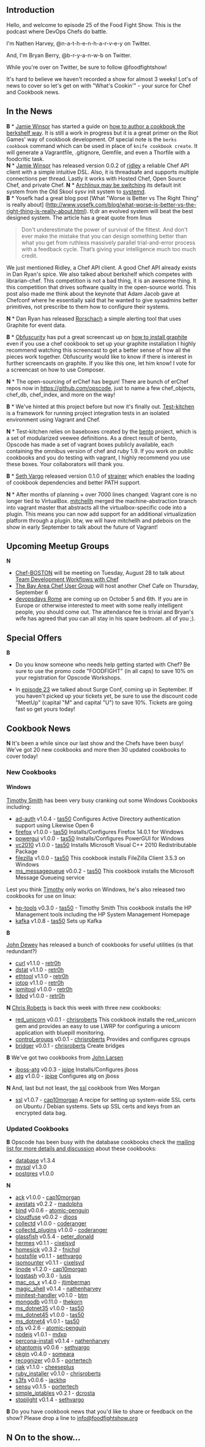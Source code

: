 Introduction
------------

Hello, and welcome to episode 25 of the Food Fight Show.  This is the podcast where DevOps Chefs do battle.

I'm Nathen Harvey, @n-a-t-h-e-n-h-a-r-v-e-y on Twitter.

And, I'm Bryan Berry, @b-r-y-a-n-w-b on Twitter.

While you're over on Twitter, be sure to follow @foodfightshow!

It's hard to believe we haven't recorded a show for almost 3 weeks!  Lot's 
of news to cover so let's get on with "What's Cookin'" - your surce for 
Chef and Cookbook news.

In the News<a name="news"></a>
-----------

**B** * [Jamie
  Winsor](http://vialstudios.com) has started a guide on [how to author
  a cookbook the berkshelf
  way](http://vialstudios.com/guide-authoring-cookbooks.html). It is
  still a work in progress but it is a great primer on the Riot Games'
  way of cookbook development. Of special note is the `berks cookbook`
  command which can be used in place of `knife cookbook create`. It
  will generate a Vagrantfile, .gitignore, Gemfile, and even a
  Thorfile with a foodcritic task.  
**N**  * [Jamie  Winsor](http://vialstudios.com) has released version 0.0.2
  of [ridley](https://github.com/reset/ridley) a reliable Chef API
  client with a simple intuitive DSL. Also, it is threadsafe and
  supports multiple connections per thread. Lastly it works with
  Hosted Chef, Open Source Chef, and private Chef.
**N** * [Archlinux may be switching](http://news.ycombinator.com/item?id=4383243) its default
  init system from the Old Skool sysv init system to
  [systemd](http://www.freedesktop.org/wiki/Software/systemd/).   
**B** * Yosefk had a great blog post [What "Worse is Better vs The
  Right Thing" is really about]
  (http://www.yosefk.com/blog/what-worse-is-better-vs-the-right-thing-is-really-about.html).
  tl;dr an evolved system will beat the best designed system. The
  article has a great quote from linus
 <blockquote>Don't underestimate the power of survival of the fittest. And don't
  ever make the mistake that you can design something better than what
  you get from ruthless massively parallel trial-and-error process with a
  feedback cycle. That’s giving your intelligence much too much
  credit.
</blockquote>
  We just mentioned Ridley, a Chef API client. A good Chef API already
  exists in Dan Ryan's spice. We also talked about berkshelf which
  competes with librarian-chef. This competition is not a bad thing,
  it is an awesome thing. It this competition that drives software
  quality in the open-source world.
  This post also made me think about the keynote that Adam Jacob gave at
  Chefconf where he essentially said that he wanted to give sysadmins
  better primitives, not prescribe to them how to configure their
  systems.

**N** * Dan Ryan has released
  [Rorschach](https://github.com/danryan/rorschach) a simple alerting
  tool that uses Graphite for event data.

**B** * [Obfuscurity](https://twitter.com/#!/obfuscurity) has put a great
  screencast up on [how to install
  graphite](http://www.youtube.com/watch?v=0-g--_Be2jc) even if you
  use a chef cookbook to set up your graphite installation I highly
  recommend watching this screencast to get a better sense of how all
  the pieces work together. Obfuscurity would like to know if there is
  interest in further screencasts on graphite. If you like this one,
  let him know! I vote for a screencast on how to use Composer.

**N** * The open-sourcing of erChef has begun! There are bunch of erChef
  repos now in https://github.com/opscode, just to name a few
  chef_objects, chef_db, chef_index, and more on the way!

**B** * We've hinted at this project before but now it's finally out.
  [Test-kitchen](https://github.com/opscode/test-kitchen) is a
  framework for running project integration tests in an isolated
  environment using Vagrant and Chef.

**N** * Test-kitchen relies on baseboxes created by the
  [bento](https://github.com/opscode/bento) project, which is a set of
  modularized veewee definitions. As a direct result of bento, Opscode
  has made a set of vagrant boxes publicly available, each containing
  the omnibus version of chef and ruby 1.9. If you work on public cookbooks and
  you do testing with vagrant, I highly recommend you use these boxes.
  Your collaborators will thank you.

**B** * [Seth Vargo](https://twitter.com/sethvargo) released version 0.1.0
  of [strainer](https://github.com/customink/strainer) which enables
  the loading  of cookbook dependencies and better PATH support.

**N** * After months of planning + over 7000 lines changed: Vagrant core is
  no longer tied to VirtualBox.
  [mitchellh](https://twitter.com/mitchellh) merged the
  machine-abstraction branch into vagrant master that abstracts all
  the virtualbox-specific code into a plugin. This means you can now
  add support for an additional virtualization platform through a
  plugin. btw, we will have mitchellh and pdebois on the show in early
  September to talk about the future of Vagrant!
  
## Upcoming Meetup Groups

**N**
* [Chef-BOSTON](http://www.meetup.com/Chef-BOSTON/) will be meeting on 
  Tuesday, August 28 to talk about [Team Development Workflows with Chef](www.meetup.com/Chef-BOSTON/events/76035282/)
* [The Bay Area Chef User Group](http://www.meetup.com/The-Bay-Area-Chef-User-Group)
  will host another Chef Cafe on Thursday, September 6
* [devopsdays Rome](http://devopsdays.org/events/2012-italy/)
  are coming up on October 5 and 6th. If you are in Europe or otherwise
  interested to meet with some really intelligent people, you should
  come out. The attendance fee is trivial and Bryan's wife has agreed that
  you can all stay in his spare bedroom. all of you ;).
  
## Special Offers
**B**
* Do you know someone who needs help getting started with Chef?
  Be sure to use the promo code "FOODFIGHT" (in all caps) to save 10%
  on your registration for Opscode Workshops.

* In [episode 23](http://foodfightshow.org/2012/07/interview-with-theo-schlossnagle.html)
  we talked about Surge Conf, coming up in September.  If you haven't
  picked up your tickets yet, be sure to use the discount code
  "MeetUp" (capital "M" and capital "U") to save 10%. Tickets are going 
  fast so get yours today!
  

Cookbook News<a name="cookbooks"></a>
-------------

**N** It's been a while since our last show and the Chefs have been busy!  We've got 20 new cookbooks and more then 30 updated cookbooks to cover today!

### New Cookbooks

#### Windows
[Timothy Smith](http://community.opscode.com/users/tas50) has been very busy cranking out some Windows Cookbooks including:
* [ad-auth](http://community.opscode.com/cookbooks/ad-auth) v1.0.4 - [tas50](http://community.opscode.com/users/tas50)
Configures Active Directory authentication support using Likewise Open 6
* [firefox](http://community.opscode.com/cookbooks/firefox) v1.0.0 - [tas50](http://community.opscode.com/users/tas50)
Installs/Configures Firefox 14.0.1 for Windows
* [powergui](http://community.opscode.com/cookbooks/powergui) v1.0.0 - [tas50](http://community.opscode.com/users/tas50)
Installs/Configures PowerGUI for Windows
* [vc2010](http://community.opscode.com/cookbooks/vc2010) v1.0.0 - [tas50](http://community.opscode.com/users/tas50)
Installs Microsoft Visual C++ 2010 Redistributable Package
* [filezilla](http://community.opscode.com/cookbooks/filezilla) v1.0.0 - [tas50](http://community.opscode.com/users/tas50)
This cookbook installs FileZilla Client 3.5.3 on Windows
* [ms_messagequeue](http://community.opscode.com/cookbooks/ms_messagequeue) v0.0.2 - [tas50](http://community.opscode.com/users/tas50)
This cookbook installs the Microsoft Message Queueing service

Lest you think [Timothy](http://community.opscode.com/users/tas50) only works on Windows, he's also released two cookbooks for use on linux:
* [hp-tools](http://community.opscode.com/cookbooks/hp-tools) v0.3.0 - [tas50](http://community.opscode.com/users/tas50) - Timothy Smith
This cookbook installs the HP Management tools including the HP System Management Homepage
* [kafka](http://community.opscode.com/cookbooks/kafka) v1.0.8 - [tas50](http://community.opscode.com/users/tas50)
Sets up Kafka

**B**

[John Dewey](http://community.opscode.com/users/retr0h) has released a bunch of cookbooks for useful utilities (is that redundant?)
* [curl](http://community.opscode.com/cookbooks/curl) v1.1.0 - [retr0h](http://community.opscode.com/users/retr0h)
* [dstat](http://community.opscode.com/cookbooks/dstat) v1.1.0 - [retr0h](http://community.opscode.com/users/retr0h)
* [ethtool](http://community.opscode.com/cookbooks/ethtool) v1.1.0 - [retr0h](http://community.opscode.com/users/retr0h)
* [iotop](http://community.opscode.com/cookbooks/iotop) v1.1.0 - [retr0h](http://community.opscode.com/users/retr0h)
* [ipmitool](http://community.opscode.com/cookbooks/ipmitool) v1.0.0 - [retr0h](http://community.opscode.com/users/retr0h)
* [lldpd](http://community.opscode.com/cookbooks/lldpd) v1.0.0 - [retr0h](http://community.opscode.com/users/retr0h)

**N**
[Chris Roberts](http://community.opscode.com/users/chrisroberts) is back this week with three new cookbooks:
* [red_unicorn](http://community.opscode.com/cookbooks/red_unicorn) v0.0.1 - [chrisroberts](http://community.opscode.com/users/chrisroberts)
This cookbook installs the red_unicorn gem and provides an easy to use LWRP for configuring a unicorn application with bluepill monitoring.
* [control_groups](http://community.opscode.com/cookbooks/control_groups) v0.0.1 - [chrisroberts](http://community.opscode.com/users/chrisroberts)
Provides and configures cgroups
* [bridger](http://community.opscode.com/cookbooks/bridger) v0.0.1 - [chrisroberts](http://community.opscode.com/users/chrisroberts)
Create bridges

**B**
We've got two cookbooks from [John Larsen](http://community.opscode.com/users/jpipe)
* [jboss-atg](http://community.opscode.com/cookbooks/jboss-atg) v0.0.3 - [jpipe](http://community.opscode.com/users/jpipe)
Installs/Configures jboss
* [atg](http://community.opscode.com/cookbooks/atg) v1.0.0 - [jpipe](http://community.opscode.com/users/jpipe)
Configures atg on jboss

**N**
And, last but not least, the [ssl](http://community.opscode.com/cookbooks/ssl) cookbook from Wes Morgan
* [ssl](http://community.opscode.com/cookbooks/ssl) v1.0.7 - [cap10morgan](http://community.opscode.com/users/cap10morgan)
A recipe for setting up system-wide SSL certs on Ubuntu / Debian systems. Sets up SSL certs and keys from an encrypted data bag.


### Updated Cookbooks
**B**
Opscode has been busy with the database cookbooks check the [mailing list 
for more details and discussion](http://lists.opscode.com/sympa/arc/chef/2012-08/msg00206.html) 
about these cookbooks:

* [database](http://community.opscode.com/cookbooks/database) v1.3.4
* [mysql](http://community.opscode.com/cookbooks/mysql) v1.3.0
* [postgres](http://community.opscode.com/cookbooks/postgresql) v1.0.0

**N**
* [ack](http://community.opscode.com/cookbooks/ack) v1.0.0 - [cap10morgan](http://community.opscode.com/users/cap10morgan)
* [awstats](http://community.opscode.com/cookbooks/awstats) v0.2.2 - [madolphs](http://community.opscode.com/users/madolphs)
* [bind](http://community.opscode.com/cookbooks/bind) v0.0.6 - [atomic-penguin](http://community.opscode.com/users/atomic-penguin)
* [cloudfuse](http://community.opscode.com/cookbooks/cloudfuse) v0.0.2 - [djoos](http://community.opscode.com/users/djoos)
* [collectd](http://community.opscode.com/cookbooks/collectd) v1.0.0 - [coderanger](http://community.opscode.com/users/coderanger)
* [collectd_plugins](http://community.opscode.com/cookbooks/collectd_plugins) v1.0.0 - [coderanger](http://community.opscode.com/users/coderanger)
* [glassfish](http://community.opscode.com/cookbooks/glassfish) v0.5.4 - [peter_donald](http://community.opscode.com/users/peter_donald)
* [hermes](http://community.opscode.com/cookbooks/hermes) v0.1.1 - [cixelsyd](http://community.opscode.com/users/cixelsyd)
* [homesick](http://community.opscode.com/cookbooks/homesick) v0.3.2 - [fnichol](http://community.opscode.com/users/fnichol)
* [hostsfile](http://community.opscode.com/cookbooks/hostsfile) v0.1.1 - [sethvargo](http://community.opscode.com/users/sethvargo)
* [isomounter](http://community.opscode.com/cookbooks/isomounter) v0.1.1 - [cixelsyd](http://community.opscode.com/users/cixelsyd)
* [linode](http://community.opscode.com/cookbooks/linode) v1.2.0 - [cap10morgan](http://community.opscode.com/users/cap10morgan)
* [logstash](http://community.opscode.com/cookbooks/logstash) v0.3.0 - [lusis](http://community.opscode.com/users/lusis)
* [mac_os_x](http://community.opscode.com/cookbooks/mac_os_x) v1.4.0 - [jtimberman](http://community.opscode.com/users/jtimberman)
* [magic_shell](http://community.opscode.com/cookbooks/magic_shell) v0.1.4 - [nathenharvey](http://community.opscode.com/users/nathenharvey)
* [minitest-handler](http://community.opscode.com/cookbooks/minitest-handler) v0.1.0 - [btm](http://community.opscode.com/users/btm)
* [mongodb](http://community.opscode.com/cookbooks/mongodb) v0.11.0 - [thekorn](http://community.opscode.com/users/thekorn)
* [ms_dotnet35](http://community.opscode.com/cookbooks/ms_dotnet35) v1.0.0 - [tas50](http://community.opscode.com/users/tas50)
* [ms_dotnet45](http://community.opscode.com/cookbooks/ms_dotnet45) v1.0.0 - [tas50](http://community.opscode.com/users/tas50)
* [ms_dotnet4](http://community.opscode.com/cookbooks/ms_dotnet4) v1.0.1 - [tas50](http://community.opscode.com/users/tas50)
* [nfs](http://community.opscode.com/cookbooks/nfs) v0.2.6 - [atomic-penguin](http://community.opscode.com/users/atomic-penguin)
* [nodejs](http://community.opscode.com/cookbooks/nodejs) v1.0.1 - [mdxp](http://community.opscode.com/users/mdxp)
* [percona-install](http://community.opscode.com/cookbooks/percona-install) v0.1.4 - [nathenharvey](http://community.opscode.com/users/nathenharvey)
* [phantomjs](http://community.opscode.com/cookbooks/phantomjs) v0.0.6 - [sethvargo](http://community.opscode.com/users/sethvargo)
* [pkgin](http://community.opscode.com/cookbooks/pkgin) v0.4.0 - [someara](http://community.opscode.com/users/someara)
* [recognizer](http://community.opscode.com/cookbooks/recognizer) v0.0.5 - [portertech](http://community.opscode.com/users/portertech)
* [riak](http://community.opscode.com/cookbooks/riak) v1.1.0 - [cheeseplus](http://community.opscode.com/users/cheeseplus)
* [ruby_installer](http://community.opscode.com/cookbooks/ruby_installer) v0.1.0 - [chrisroberts](http://community.opscode.com/users/chrisroberts)
* [s3fs](http://community.opscode.com/cookbooks/s3fs) v0.0.6 - [jackhq](http://community.opscode.com/users/jackhq)
* [sensu](http://community.opscode.com/cookbooks/sensu) v0.1.5 - [portertech](http://community.opscode.com/users/portertech)
* [simple_iptables](http://community.opscode.com/cookbooks/simple_iptables) v0.2.1 - [dcrosta](http://community.opscode.com/users/dcrosta)
* [stoplight](http://community.opscode.com/cookbooks/stoplight) v0.1.4 - [sethvargo](http://community.opscode.com/users/sethvargo)


**B** 
Do you have cookbook news that you'd like to share or feedback on the show?  Please drop a line to info@foodfightshow.org

**N**
On to the show...
----------------

